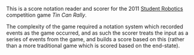 This is a score notation reader and scorer for the 2011
[Student Robotics](https://www.studentrobotics.org) competition game
_Tin Can Rally_.

The complexity of the game required a notation system which recorded
events as the game occurred, and as such the scorer treats the input
as a series of events from the game, and builds a score based on this
(rather than a more traditional game which is scored based on the
end-state).
